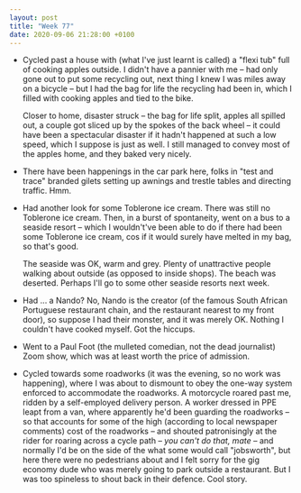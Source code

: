 ```yaml
---
layout: post
title: "Week 77"
date: 2020-09-06 21:28:00 +0100
---
```


- Cycled past a house with (what I've just learnt is called) a "flexi tub" full of cooking apples outside. I didn't have a pannier with me – had only gone out to put some recycling out, next thing I knew I was miles away on a bicycle – but I had the bag for life the recycling had been in, which I filled with cooking apples and tied to the bike.

  Closer to home, disaster struck – the bag for life split, apples all spilled out, a couple got sliced up by the spokes of the back wheel – it could have been a spectacular disaster if it hadn't happened at such a low speed, which I suppose is just as well. I still managed to convey most of the apples home, and they baked very nicely.

- There have been happenings in the car park here, folks in "test and trace" branded gilets setting up awnings and trestle tables and directing traffic. Hmm.

- Had another look for some Toblerone ice cream. There was still no Toblerone ice cream. Then, in a burst of spontaneity, went on a bus to a seaside resort – which I wouldn't've been able to do if there had been some Toblerone ice cream, cos if it would surely have melted in my bag, so that's good.

  The seaside was OK, warm and grey. Plenty of unattractive people walking about outside (as opposed to inside shops). The beach was deserted. Perhaps I'll go to some other seaside resorts next week.

- Had ... a Nando? No, Nando is the creator (of the famous South African Portuguese restaurant chain, and the restaurant nearest to my front door), so suppose I had their monster, and it was merely OK. Nothing I couldn't have cooked myself. Got the hiccups.

- Went to a Paul Foot (the mulleted comedian, not the dead journalist) Zoom show, which was at least worth the price of admission.

- Cycled towards some roadworks (it was the evening, so no work was happening), where I was about to dismount to obey the one-way system enforced to accommodate the roadworks. A motorcycle roared past me, ridden by a self-employed delivery person. A worker dressed in PPE leapt from a van, where apparently he'd been guarding the roadworks – so that accounts for some of the high (according to local newspaper comments) cost of the roadworks – and shouted patronisingly at the rider for roaring across a cycle path – _you can't do that, mate_ – and normally I'd be on the side of the what some would call "jobsworth", but here there were no pedestrians about and I felt sorry for the gig economy dude who was merely going to park outside a restaurant. But I was too spineless to shout back in their defence. Cool story.
